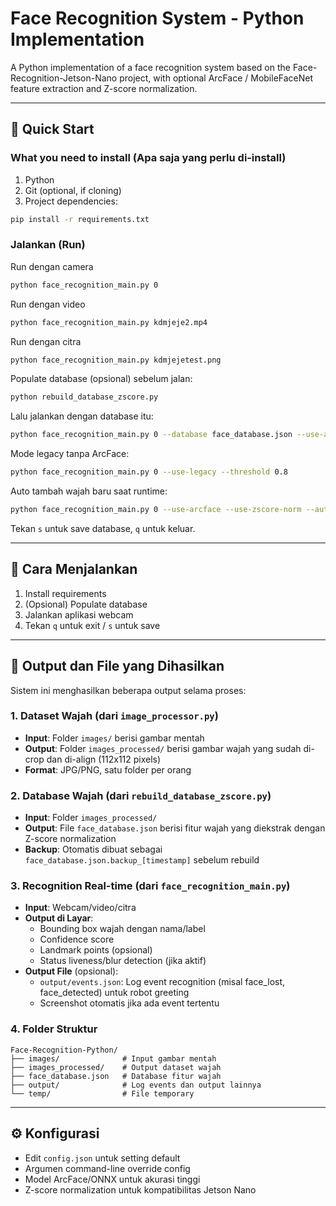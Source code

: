 # Face Recognition System - Python Implementation

A Python implementation of a face recognition system based on the Face-Recognition-Jetson-Nano project, with optional ArcFace / MobileFaceNet feature extraction and Z-score normalization.

---
## 🔰 Quick Start

### What you need to install (Apa saja yang perlu di‑install)
1. Python
2. Git (optional, if cloning)  
3. Project dependencies:
  ```bash
  pip install -r requirements.txt
  ```

### Jalankan (Run)
Run dengan camera
```bash
python face_recognition_main.py 0 
```

Run dengan video
```bash
python face_recognition_main.py kdmjeje2.mp4
```

Run dengan citra
```bash
python face_recognition_main.py kdmjejetest.png
```


Populate database (opsional) sebelum jalan:
```bash
python rebuild_database_zscore.py
```

Lalu jalankan dengan database itu:
```bash
python face_recognition_main.py 0 --database face_database.json --use-arcface --use-zscore-norm
```

Mode legacy tanpa ArcFace:
```bash
python face_recognition_main.py 0 --use-legacy --threshold 0.8
```

Auto tambah wajah baru saat runtime:
```bash
python face_recognition_main.py 0 --use-arcface --use-zscore-norm --auto-add
```

Tekan `s` untuk save database, `q` untuk keluar.

---
## 📌 Cara Menjalankan
1. Install requirements
2. (Opsional) Populate database
3. Jalankan aplikasi webcam
4. Tekan `q` untuk exit / `s` untuk save

---
## 📁 Output dan File yang Dihasilkan
Sistem ini menghasilkan beberapa output selama proses:

### 1. Dataset Wajah (dari `image_processor.py`)
- **Input**: Folder `images/` berisi gambar mentah
- **Output**: Folder `images_processed/` berisi gambar wajah yang sudah di-crop dan di-align (112x112 pixels)
- **Format**: JPG/PNG, satu folder per orang

### 2. Database Wajah (dari `rebuild_database_zscore.py`)
- **Input**: Folder `images_processed/`
- **Output**: File `face_database.json` berisi fitur wajah yang diekstrak dengan Z-score normalization
- **Backup**: Otomatis dibuat sebagai `face_database.json.backup_[timestamp]` sebelum rebuild

### 3. Recognition Real-time (dari `face_recognition_main.py`)
- **Input**: Webcam/video/citra
- **Output di Layar**: 
  - Bounding box wajah dengan nama/label
  - Confidence score
  - Landmark points (opsional)
  - Status liveness/blur detection (jika aktif)
- **Output File** (opsional):
  - `output/events.json`: Log event recognition (misal face_lost, face_detected) untuk robot greeting
  - Screenshot otomatis jika ada event tertentu

### 4. Folder Struktur
```
Face-Recognition-Python/
├── images/              # Input gambar mentah
├── images_processed/    # Output dataset wajah
├── face_database.json   # Database fitur wajah
├── output/              # Log events dan output lainnya
└── temp/                # File temporary
```

---
## ⚙️ Konfigurasi
- Edit `config.json` untuk setting default
- Argumen command-line override config
- Model ArcFace/ONNX untuk akurasi tinggi
- Z-score normalization untuk kompatibilitas Jetson Nano


